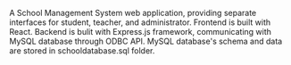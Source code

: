 A School Management System web application, providing separate interfaces for student, teacher, and administrator. 
Frontend is built with React. Backend is bulit with Express.js framework, communicating with MySQL database through ODBC API.
MySQL database's schema and data are stored in schooldatabase.sql folder.
